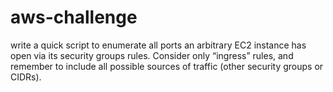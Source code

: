 # aws-challenge
write a quick script to enumerate all ports an arbitrary EC2 instance has open via its security groups rules. Consider only “ingress” rules, and remember to include all possible sources of traffic (other security groups or CIDRs). 
